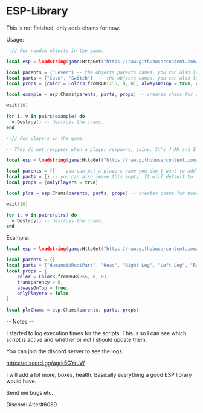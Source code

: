 # ESP-Library

This is not finished, only adds chams for now.

Usage:
```lua
--// For random objects in the game.

local esp = loadstring(game:HttpGet("https://raw.githubusercontent.com/AlterRainbow/ESP-Library/main/ESPLib.lua"))() -- gets the esp lib.

local parents = {"Lever"} -- the objects parents names, you can also leave this empty.
local parts = {"Case", "Switch"}  -- the objects names, you can also leave this empty.
local props = {color = Color3.fromRGB(255, 0, 0), alwaysOnTop = true, onlyPlayers = false, transparency = 0.5} -- the properties table, you can include this, there's a default property in the script.

local example = esp:Chams(parents, parts, props) -- creates chams for every instance in the game that is a part and has at a name in the parts table, the part is also a child of an instance in the game that has a name in the parents table.

wait(10)

for i, v in pairs(example) do 
  v:Destroy() -- destroys the chams.
end

--// For players in the game.

-- They do not reappear when a player respawns, joins. It's 4 AM and I am tired. I'll add this tomorrow.

local esp = loadstring(game:HttpGet("https://raw.githubusercontent.com/AlterRainbow/ESP-Library/main/ESPLib.lua"))() -- gets the esp lib.

local parents = {} -- you can put a players name you don't want to add chams for in it, you can also leave it empty.
local parts = {} -- you can also leave this empty. It will default to 'HumanoidRootPart'.
local props = {onlyPlayers = true}

local plrs = esp:Chams(parents, parts, props) -- creates chams for every player in the game.

wait(10)

for i, v in pairs(plrs) do 
  v:Destroy() -- destroys the chams.
end
```

Example:
```lua
local esp = loadstring(game:HttpGet("https://raw.githubusercontent.com/AlterRainbow/ESP-Library/main/ESPLib.lua"))()

local parents = {}
local parts = {"HumanoidRootPart", "Head", "Right Leg", "Left Leg", "Right Arm", "Left Arm"}
local props = {
    color = Color3.fromRGB(255, 0, 0),
    transparency = 0,
    alwaysOnTop = true,
    onlyPlayers = false
}

local plrChams = esp:Chams(parents, parts, props)
```

-- Notes --

I started to log execution times for the scripts. This is so I can see which script is active and whether or not I should update them.

You can join the discord server to see the logs.

https://discord.gg/agrk5GYruW

I will add a lot more, boxes, health. Basically everything a good ESP library would have.

Send me bugs etc.

Discord: Alter#6089
